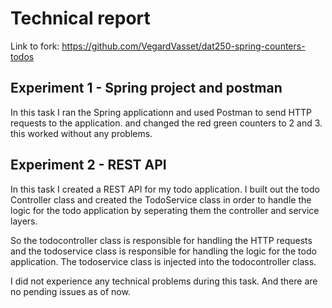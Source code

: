 # Technical report

Link to fork: https://github.com/VegardVasset/dat250-spring-counters-todos

## Experiment 1 - Spring project and postman
In this task I ran the Spring applicationn and used Postman to send HTTP requests to the application.
and changed the red green counters to 2 and 3.
this worked without any problems.

## Experiment 2 - REST API
In this task I created a REST API for my todo application. I built out the todo Controller class and created the
TodoService class in order to handle the logic for the todo application by seperating them the controller and 
service layers.

So the todocontroller class is responsible for handling the HTTP requests and the todoservice class is responsible
for handling the logic for the todo application. The todoservice class is injected into the todocontroller class. 

I did not experience any technical problems during this task. And there are no pending issues as of now.